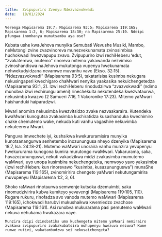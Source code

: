 ```yaml
---
title:  Zvipupuriro Zvenyu Ndezvazvokwadi
date:   18/01/2024
--- 
```


`Verenga Mapisarema 19:7; Mapisarema 93:5; Mapisarema 119:165; Mapisarema 1:2, 6; Mapisarema 18:30; na Mapisarema 25:10. Ndeipi pfungwa inomhanya mumatsamba aya ose?`

Kubata ushe kwaJehova munyika Semubati Wevushe Musiki, Mambo, neMutongi zvine zvazvinoreva munezvekunamata zvinosimbisa huchokwadi hwezvapupu zvavo. Zvipupuriro izwi rechiHeberu ‘edut, “zvakatemwa, mutemo” rinoreva mitemo yakawanda nezvimiso zvinoshandiswa naJehova mukutonga vupenyu hwekunamata nehwekudyidzana nevamwe muvanhu vavo (Ekso. 32:15). “Ndezvazvokwadi” (Mapisarema 93:5), takatarisisa kusimba nekugara nekusingaperi kwechigaro chaMwari nenyika yaakasika nekuichengetedza (Mapisarema 93:1, 2). Izwi rechiHeberu rinodudzirwa “zvazvokwadi” (ndimo munobva izwi rechirungu ameni) rinechekuita nekutendeka kwezvataurwa, nekusimba kwazvo (2 Samueri 7:16, 1 Vakoronike 17:23). Mitemo yaMwari haishanduki haiparadzwi. 

Mwari anomira nekusimba kwezvitsidzo zvake nezvaakaraira. Kutendeka kwaMwari kunogutsa zvakasimba kuchiratidza kusashanduka kwechimiro chake chemutemo wake, nekuda kuti vanhu vagashire nekuvimba nekuteerera Mwari. 

Panguva imwechete iyi, kushaikwa kwekururamisira munyika kunotsanangurwa senhetembo inozunungusa nheyo dzenyika (Mapisarema 18:7, Isa. 24:18-21). Mutemo waMwari unoraira vanhu munzira yevupenyu hwekururama kunogona kumira murutongo rwaMwari. Vakarurama, saka, havazozununguswi, nekuti vakadzikwa midzi zvakasimba mumutemo waMwari, uyo unopa kusimbira nekuchengeteka, nemwoyo yavo yakasimba (izwi rechiHeberu kun rinorevawo “kusimba, kusazununguswa”) munaShe (Mapisarema 119:165), zvinomiririra chengeto yaMwari nekutungamirira muvupenyu (Mapisarema 1:2, 3, 6).

Shoko raMwari rinotaurwa semwenje kutsoka dzemuimbi, saka rinomudzivirira kubva kumiteyo yevavengi (Mapisarema 119:105, 110). Rugare rukuru, rinofadza avo vanoda mutemo waMwari (Mapisarema 119:165), ichokwadi harubvi mukushaikwa kwemiedzo zvachose (Mapisarema 119:161). Asi runobva mukurarama pasi pemutemo waMwari nekuva nehukama hwakazara naye.

`Munzira dzipi dzinobatika umo kuchengeta mitemo yaMwari nemirairo zvakava zvipupuriro zvakakubatsira muhupenyu hwezuva nezuva? Kune rumwe rutivi, wakatambudzwa sei nekusaichengeta? `